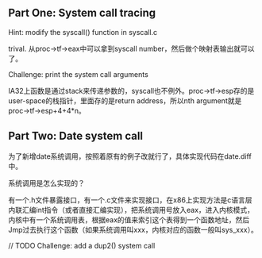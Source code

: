 ## Part One: System call tracing

Hint: modify the syscall() function in syscall.c

trival. 从proc->tf->eax中可以拿到syscall number，然后做个映射表输出就可以了。

Challenge: print the system call arguments

IA32上函数是通过stack来传递参数的，syscall也不例外。proc->tf->esp存的是user-space的栈指针，里面存的是return address，所以nth argument就是proc->tf->esp+4+4*n。

## Part Two: Date system call

为了新增date系统调用，按照着原有的例子改就行了，具体实现代码在date.diff中。

系统调用是怎么实现的？

有一个.h文件暴露接口，有一个.c文件来实现接口，在x86上实现方法是c语言层内联汇编int指令（或者直接汇编实现），把系统调用号放入eax，进入内核模式，内核中有一个系统调用表，根据eax的值来索引这个表得到一个函数地址，然后Jmp过去执行这个函数（如果系统调用叫xxx，内核对应的函数一般叫sys_xxx）。

// TODO
Challenge: add a dup2() system call
